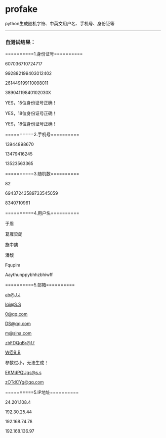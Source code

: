 # profake
python生成随机字符、中英文用户名、手机号、身份证等

--------

### 自测试结果：

> 
==========1.身份证号==========

607036710724717

992882199403012402

261449199110098011

38904119840102030X

YES，15位身份证号正确！

YES，18位身份证号正确！

YES，18位身份证号正确！

==========2.手机号==========

13944898670

13479416245

13523563365

==========3.随机数==========

82

69437243589733545059

8340710961

==========4.用户名==========

于眉

葛雁梁朗

施中韵

潘馥

Fquplm

Aaythunppybhhzbhiwff

==========5.邮箱==========

ab@J.J

Iqi@S.S

0@qq.com

DS@qq.com

m@sina.com

zbFDQqBr@f.f

W@B.B

参数过小，无法生成！

EKMdPQUgs@s.s

zOTdCYg@qq.com

==========5.IP地址==========

24.201.108.4

192.30.25.44

192.168.74.78

192.168.136.97




